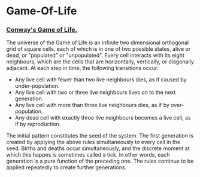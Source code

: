 # Game-Of-Life
### [Conway's Game of Life.](https://en.wikipedia.org/wiki/Conway%27s_Game_of_Life)
The universe of the Game of Life is an infinite two dimensional orthogonal grid of square cells, each of which is in one of two possible states, alive or dead, or "populated" or "unpopulated".
Every cell interacts with its eight neighbours, which are the cells that are horizontally, vertically, or diagonally adjacent.
At each step in time, the following transitions occur:
  * Any live cell with fewer than two live neighbours dies, as if caused by under-population.
  * Any live cell with two or three live neighbours lives on to the next generation.
  * Any live cell with more than three live neighbours dies, as if by over-population.
  * Any dead cell with exactly three live neighbours becomes a live cell, as if by reproduction.

The initial pattern constitutes the seed of the system.
The first generation is created by applying the above rules simultaneously to every cell in the seed. 
Births and deaths occur simultaneously, and the discrete moment at which this happes is sometimes called a tick.
In other words, each generation is a pure function of the preceding one. The rules continue to be applied repeatedly to create further generations. 
